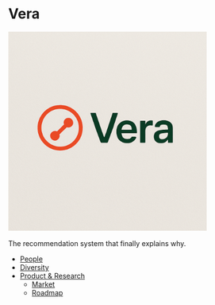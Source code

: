 # Vera

<img src = './logo.png' alt="Team Logo" width=400>

The recommendation system that finally explains why.

- [People](./team/)
- [Diversity](./team/diversity.md)
- [Product & Research](./product_research/)
    - [Market](./product_research/market.md)
    - [Roadmap](./product_research/roadmap.md)
